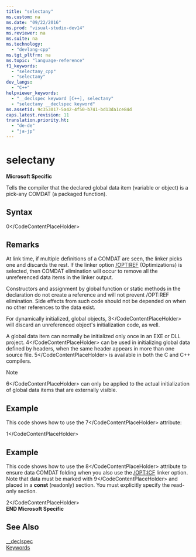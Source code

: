 ```yaml
---
title: "selectany"
ms.custom: na
ms.date: "09/22/2016"
ms.prod: "visual-studio-dev14"
ms.reviewer: na
ms.suite: na
ms.technology: 
  - "devlang-cpp"
ms.tgt_pltfrm: na
ms.topic: "language-reference"
f1_keywords: 
  - "selectany_cpp"
  - "selectany"
dev_langs: 
  - "C++"
helpviewer_keywords: 
  - "__declspec keyword [C++], selectany"
  - "selectany __declspec keyword"
ms.assetid: 9c353017-5a42-4f50-b741-bd13da1ce84d
caps.latest.revision: 11
translation.priority.ht: 
  - "de-de"
  - "ja-jp"
---
```

# selectany
**Microsoft Specific**  
  
 Tells the compiler that the declared global data item (variable or object) is a pick-any COMDAT (a packaged function).  
  
## Syntax  
  
<CodeContentPlaceHolder>0\</CodeContentPlaceHolder>  
## Remarks  
 At link time, if multiple definitions of a COMDAT are seen, the linker picks one and discards the rest. If the linker option [/OPT:REF](../vs140/-opt--optimizations-.md) (Optimizations) is selected, then COMDAT elimination will occur to remove all the unreferenced data items in the linker output.  
  
 Constructors and assignment by global function or static methods in the declaration do not create a reference and will not prevent /OPT:REF elimination. Side effects from such code should not be depended on when no other references to the data exist.  
  
 For dynamically initialized, global objects, <CodeContentPlaceHolder>3\</CodeContentPlaceHolder> will discard an unreferenced object's initialization code, as well.  
  
 A global data item can normally be initialized only once in an EXE or DLL project. <CodeContentPlaceHolder>4\</CodeContentPlaceHolder> can be used in initializing global data defined by headers, when the same header appears in more than one source file. <CodeContentPlaceHolder>5\</CodeContentPlaceHolder> is available in both the C and C++ compilers.  
  
> [!NOTE]
>  <CodeContentPlaceHolder>6\</CodeContentPlaceHolder> can only be applied to the actual initialization of global data items that are externally visible.  
  
## Example  
 This code shows how to use the <CodeContentPlaceHolder>7\</CodeContentPlaceHolder> attribute:  
  
<CodeContentPlaceHolder>1\</CodeContentPlaceHolder>  
## Example  
 This code shows how to use the <CodeContentPlaceHolder>8\</CodeContentPlaceHolder> attribute to ensure data COMDAT folding when you also use the [/OPT:ICF](../vs140/-opt--optimizations-.md) linker option. Note that data must be marked with <CodeContentPlaceHolder>9\</CodeContentPlaceHolder> and placed in a **const** (readonly) section. You must explicitly specify the read-only section.  
  
<CodeContentPlaceHolder>2\</CodeContentPlaceHolder>  
 **END Microsoft Specific**  
  
## See Also  
 [__declspec](../vs140/__declspec.md)   
 [Keywords](../vs140/keywords--c---.md)